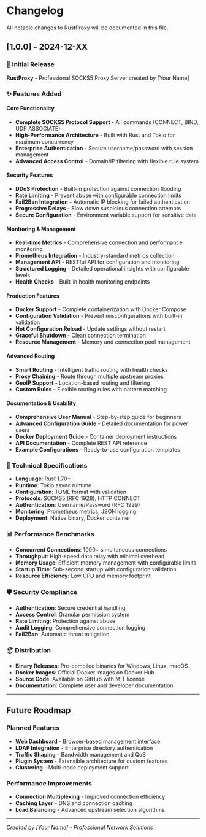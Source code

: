 # Changelog

All notable changes to RustProxy will be documented in this file.

## [1.0.0] - 2024-12-XX

### 🎉 Initial Release

**RustProxy** - Professional SOCKS5 Proxy Server created by [Your Name]

### ✨ Features Added

#### Core Functionality
- **Complete SOCKS5 Protocol Support** - All commands (CONNECT, BIND, UDP ASSOCIATE)
- **High-Performance Architecture** - Built with Rust and Tokio for maximum concurrency
- **Enterprise Authentication** - Secure username/password with session management
- **Advanced Access Control** - Domain/IP filtering with flexible rule system

#### Security Features
- **DDoS Protection** - Built-in protection against connection flooding
- **Rate Limiting** - Prevent abuse with configurable connection limits
- **Fail2Ban Integration** - Automatic IP blocking for failed authentication
- **Progressive Delays** - Slow down suspicious connection attempts
- **Secure Configuration** - Environment variable support for sensitive data

#### Monitoring & Management
- **Real-time Metrics** - Comprehensive connection and performance monitoring
- **Prometheus Integration** - Industry-standard metrics collection
- **Management API** - RESTful API for configuration and monitoring
- **Structured Logging** - Detailed operational insights with configurable levels
- **Health Checks** - Built-in health monitoring endpoints

#### Production Features
- **Docker Support** - Complete containerization with Docker Compose
- **Configuration Validation** - Prevent misconfigurations with built-in validation
- **Hot Configuration Reload** - Update settings without restart
- **Graceful Shutdown** - Clean connection termination
- **Resource Management** - Memory and connection pool management

#### Advanced Routing
- **Smart Routing** - Intelligent traffic routing with health checks
- **Proxy Chaining** - Route through multiple upstream proxies
- **GeoIP Support** - Location-based routing and filtering
- **Custom Rules** - Flexible routing rules with pattern matching

#### Documentation & Usability
- **Comprehensive User Manual** - Step-by-step guide for beginners
- **Advanced Configuration Guide** - Detailed documentation for power users
- **Docker Deployment Guide** - Container deployment instructions
- **API Documentation** - Complete REST API reference
- **Example Configurations** - Ready-to-use configuration templates

### 🔧 Technical Specifications

- **Language**: Rust 1.70+
- **Runtime**: Tokio async runtime
- **Configuration**: TOML format with validation
- **Protocols**: SOCKS5 (RFC 1928), HTTP CONNECT
- **Authentication**: Username/Password (RFC 1929)
- **Monitoring**: Prometheus metrics, JSON logging
- **Deployment**: Native binary, Docker container

### 📊 Performance Benchmarks

- **Concurrent Connections**: 1000+ simultaneous connections
- **Throughput**: High-speed data relay with minimal overhead
- **Memory Usage**: Efficient memory management with configurable limits
- **Startup Time**: Sub-second startup with configuration validation
- **Resource Efficiency**: Low CPU and memory footprint

### 🛡️ Security Compliance

- **Authentication**: Secure credential handling
- **Access Control**: Granular permission system
- **Rate Limiting**: Protection against abuse
- **Audit Logging**: Comprehensive connection logging
- **Fail2Ban**: Automatic threat mitigation

### 📦 Distribution

- **Binary Releases**: Pre-compiled binaries for Windows, Linux, macOS
- **Docker Images**: Official Docker images on Docker Hub
- **Source Code**: Available on GitHub with MIT license
- **Documentation**: Complete user and developer documentation

---

## Future Roadmap

### Planned Features
- **Web Dashboard** - Browser-based management interface
- **LDAP Integration** - Enterprise directory authentication
- **Traffic Shaping** - Bandwidth management and QoS
- **Plugin System** - Extensible architecture for custom features
- **Clustering** - Multi-node deployment support

### Performance Improvements
- **Connection Multiplexing** - Improved connection efficiency
- **Caching Layer** - DNS and connection caching
- **Load Balancing** - Advanced upstream selection algorithms

---

*Created by [Your Name] - Professional Network Solutions*